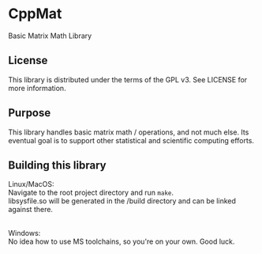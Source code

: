# CppMat
Basic Matrix Math Library

## License
This library is distributed under the terms of the GPL v3.  See LICENSE for more information.

## Purpose
This library handles basic matrix math / operations, and not much else.  Its eventual goal is to support other statistical and scientific computing efforts.

## Building this library
Linux/MacOS:<br>
Navigate to the root project directory and run `make`.<br>
libsysfile.so will be generated in the /build directory and can be linked against there.<br><br>

Windows:<br>
No idea how to use MS toolchains, so you're on your own.  Good luck.